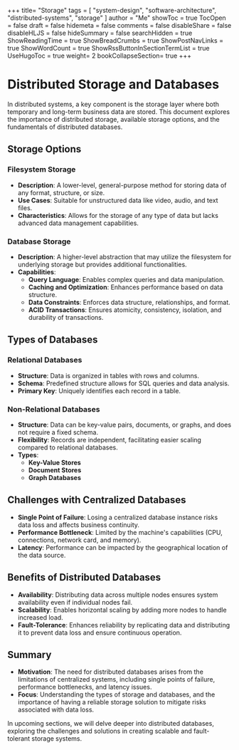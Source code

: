 +++
title= "Storage"
tags = [ "system-design", "software-architecture", "distributed-systems", "storage" ]
author = "Me"
showToc = true
TocOpen = false
draft = false
hidemeta = false
comments = false
disableShare = false
disableHLJS = false
hideSummary = false
searchHidden = true
ShowReadingTime = true
ShowBreadCrumbs = true
ShowPostNavLinks = true
ShowWordCount = true
ShowRssButtonInSectionTermList = true
UseHugoToc = true
weight= 2
bookCollapseSection= true
+++

# Distributed Storage and Databases

In distributed systems, a key component is the storage layer where both temporary and long-term business data are stored. This document explores the importance of distributed storage, available storage options, and the fundamentals of distributed databases.

## Storage Options

### Filesystem Storage

- **Description**: A lower-level, general-purpose method for storing data of any format, structure, or size.
- **Use Cases**: Suitable for unstructured data like video, audio, and text files.
- **Characteristics**: Allows for the storage of any type of data but lacks advanced data management capabilities.

### Database Storage

- **Description**: A higher-level abstraction that may utilize the filesystem for underlying storage but provides additional functionalities.
- **Capabilities**:
  - **Query Language**: Enables complex queries and data manipulation.
  - **Caching and Optimization**: Enhances performance based on data structure.
  - **Data Constraints**: Enforces data structure, relationships, and format.
  - **ACID Transactions**: Ensures atomicity, consistency, isolation, and durability of transactions.

## Types of Databases

### Relational Databases

- **Structure**: Data is organized in tables with rows and columns.
- **Schema**: Predefined structure allows for SQL queries and data analysis.
- **Primary Key**: Uniquely identifies each record in a table.

### Non-Relational Databases

- **Structure**: Data can be key-value pairs, documents, or graphs, and does not require a fixed schema.
- **Flexibility**: Records are independent, facilitating easier scaling compared to relational databases.
- **Types**:
  - **Key-Value Stores**
  - **Document Stores**
  - **Graph Databases**

## Challenges with Centralized Databases

- **Single Point of Failure**: Losing a centralized database instance risks data loss and affects business continuity.
- **Performance Bottleneck**: Limited by the machine's capabilities (CPU, connections, network card, and memory).
- **Latency**: Performance can be impacted by the geographical location of the data source.

## Benefits of Distributed Databases

- **Availability**: Distributing data across multiple nodes ensures system availability even if individual nodes fail.
- **Scalability**: Enables horizontal scaling by adding more nodes to handle increased load.
- **Fault-Tolerance**: Enhances reliability by replicating data and distributing it to prevent data loss and ensure continuous operation.

## Summary

- **Motivation**: The need for distributed databases arises from the limitations of centralized systems, including single points of failure, performance bottlenecks, and latency issues.
- **Focus**: Understanding the types of storage and databases, and the importance of having a reliable storage solution to mitigate risks associated with data loss.

In upcoming sections, we will delve deeper into distributed databases, exploring the challenges and solutions in creating scalable and fault-tolerant storage systems.

